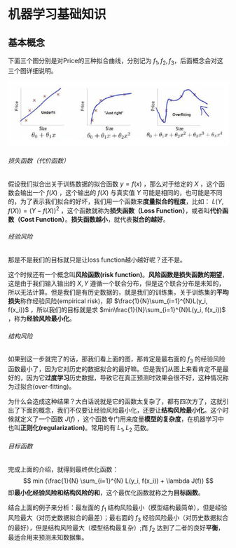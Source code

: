 # 机器学习基础知识

## 基本概念

下面三个图分别是对Price的三种拟合曲线，分别记为 $f_1,f_2,f_3​$，后面概念会对这三个图详细说明。

![img](MachineLearningBasics.assets/v2-3f4959cd70308df496ecc4568a0d982d_hd.jpg)

###### 损失函数（代价函数）

假设我们拟合出关于训练数据的拟合函数 $y=f(x)$ ，那么对于给定的 $X$ ，这个函数会输出一个 $f(X)$ ，这个输出的 $f(X)$ 与真实值 $Y$ 可能是相同的，也可能是不同的，为了表示我们拟合的好坏，我们用一个函数来**度量拟合的程度**，比如： $L(Y, f(X)) = (Y - f(X))^2$ ，这个函数就称为**损失函数（Loss Function）**，或者叫**代价函数（Cost Function）**。**损失函数越小**，就代表**拟合的越好**。

###### 经验风险

那是不是我们的目标就只是让loss function越小越好呢？还不是。

这个时候还有一个概念叫**风险函数(risk function)**。**风险函数是损失函数的期望**，这是由于我们输入输出的 $X, Y$ 遵循一个联合分布，但是这个联合分布是未知的，所以无法计算。但是我们是有历史数据的，就是我们的训练集，关于训练集的**平均损失**称作经验风险(empirical risk)，即 $\frac{1}{N}\sum_{i=1}^{N}L(y_i, f(x_i))$ ，所以我们的目标就是求 $min\frac{1}{N}\sum_{i=1}^{N}L(y_i, f(x_i))$ ，称为**经验风险最小化**。

###### 结构风险

如果到这一步就完了的话，那我们看上面的图，那肯定是最右面的 $f_3$ 的经验风险函数最小了，因为它对历史的数据拟合的最好嘛。但是我们从图上来看肯定不是最好的，因为它**过度学习**历史数据，导致它在真正预测时效果会很不好，这种情况称为过拟合(over-fitting)。

为什么会造成这种结果？大白话说就是它的函数太复杂了，都有四次方了，这就引出了下面的概念，我们不仅要让经验风险最小化，还要让**结构风险最小化**。这个时候就定义了一个函数 $J(f)$ ，这个函数专门用来度量**模型的复杂度**，在机器学习中也叫**正则化(regularization)**。常用的有 $L_1,L_2$ 范数。

###### 目标函数

完成上面的介绍，就得到最终优化函数： 
$$
min (\frac{1}{N} \sum_{i=1}^{N} L(y_i, f(x_i)) + \lambda J(f))
$$
即**最小化经验风险和结构风险的和**，这个最优化函数就称之为**目标函数**。

结合上面的例子来分析：最左面的 $f_1$ 结构风险最小（模型结构最简单），但是经验风险最大（对历史数据拟合的最差）；最右面的 $f_3$ 经验风险最小（对历史数据拟合的最好），但是结构风险最大（模型结构最复杂）;而 $f_2$ 达到了二者的良好**平衡**，最适合用来预测未知数据集。